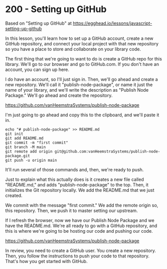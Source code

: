 # 200 - Setting up GitHub

Based on "Setting up GitHub" at https://egghead.io/lessons/javascript-setting-up-github

In this lesson, you'll learn how to set up a GitHub account, create a new GitHub repository, and connect your local project with that new repository so you have a place to store and collaborate on your library code.

The first thing that we're going to want to do is create a GitHub repo for this library. We'll go to our browser and go to GitHub.com. If you don't have an account, you can sign up here.

I do have an account, so I'll just sign in. Then, we'll go ahead and create a new repository. We'll call it "publish-node-package", or name it just the name of your library, and we'll write the description as "Publish Node Package." We'll go ahead and create the repository.

https://github.com/vanHeemstraSystems/publish-node-package

I'm just going to go ahead and copy this to the clipboard, and we'll paste it in. 

```
echo "# publish-node-package" >> README.md
git init
git add README.md
git commit -m "first commit"
git branch -M main
git remote add origin git@github.com:vanHeemstraSystems/publish-node-package.git
git push -u origin main
```

It'll run several of those commands and, then, we're ready to push.

Just to explain what this actually does is it creates a new file called "README.md," and adds "publish-node-package" to the top. Then, it initializes the Git repository locally. We add the README.md that we just created.

We commit with the message "first commit." We add the remote origin so, this repository. Then, we push it to master setting our upstream.

If I refresh the browser, now we have our Publish Node Package and we have the README.md. We're all ready to go with a GitHub repository, and this is where we're going to be hosting our code and pushing our code.

https://github.com/vanHeemstraSystems/publish-node-package

In review, you need to create a GitHub user. You create a new repository. Then, you follow the instructions to push your code to that repository. That's how you get started with GitHub.
